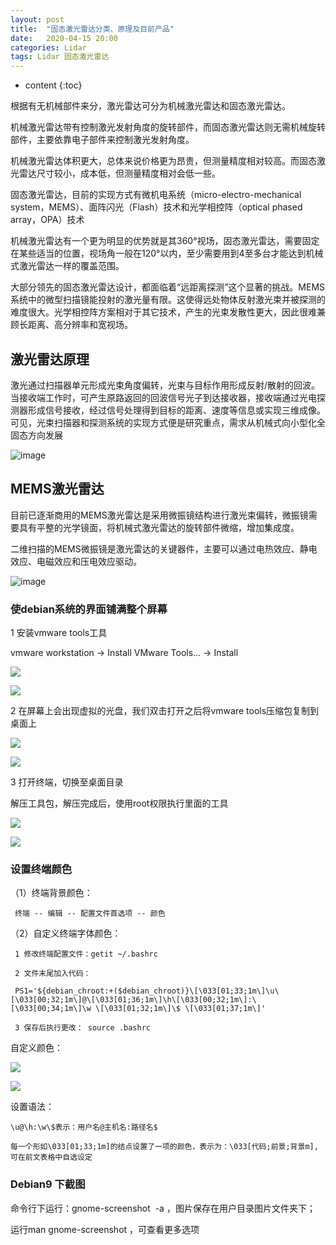 ```yaml
---
layout: post
title:  "固态激光雷达分类、原理及目前产品"
date:   2020-04-15 20:00
categories: Lidar
tags: Lidar 固态激光雷达
---
```


* content
{:toc}

根据有无机械部件来分，激光雷达可分为机械激光雷达和固态激光雷达。

机械激光雷达带有控制激光发射角度的旋转部件，而固态激光雷达则无需机械旋转部件，主要依靠电子部件来控制激光发射角度。

机械激光雷达体积更大，总体来说价格更为昂贵，但测量精度相对较高。而固态激光雷达尺寸较小，成本低，但测量精度相对会低一些。

固态激光雷达，目前的实现方式有微机电系统（micro-electro-mechanical system，MEMS）、面阵闪光（Flash）技术和光学相控阵（optical phased array，OPA）技术

机械激光雷达有一个更为明显的优势就是其360°视场，固态激光雷达，需要固定在某些适当的位置，视场角一般在120°以内，至少需要用到4至多台才能达到机械式激光雷达一样的覆盖范围。

大部分领先的固态激光雷达设计，都面临着“远距离探测”这个显著的挑战。MEMS系统中的微型扫描镜能投射的激光量有限。这使得远处物体反射激光束并被探测的难度很大。光学相控阵方案相对于其它技术，产生的光束发散性更大，因此很难兼顾长距离、高分辨率和宽视场。


## 激光雷达原理

激光通过扫描器单元形成光束角度偏转，光束与目标作用形成反射/散射的回波。当接收端工作时，可产生原路返回的回波信号光子到达接收器，接收端通过光电探测器形成信号接收，经过信号处理得到目标的距离、速度等信息或实现三维成像。可见，光束扫描器和探测系统的实现方式便是研究重点，需求从机械式向小型化全固态方向发展

![image](https://s1.ax1x.com/2020/04/16/Jkv2xP.png)

## MEMS激光雷达
目前已逐渐商用的MEMS激光雷达是采用微振镜结构进行激光束偏转，微振镜需要具有平整的光学镜面，将机械式激光雷达的旋转部件微缩，增加集成度。

二维扫描的MEMS微振镜是激光雷达的关键器件，主要可以通过电热效应、静电效应、电磁效应和压电效应驱动。

![image](https://s1.ax1x.com/2020/04/16/JAC0qP.png)



### 使debian系统的界面铺满整个屏幕

1 安装vmware tools工具

vmware workstation -> Install VMware Tools... -> Install

![](https://screenshotscdn.firefoxusercontent.com/images/d0dc1c96-d8f1-4365-9de2-0f7f235c56f3.png)

![](https://screenshotscdn.firefoxusercontent.com/images/45290429-382f-4cd5-a635-7ba700a8b5d8.png)

2 在屏幕上会出现虚拟的光盘，我们双击打开之后将vmware tools压缩包复制到桌面上

![](https://screenshotscdn.firefoxusercontent.com/images/5e2d913f-57d4-4c6a-8412-d1ee0cd22052.png)

![](https://screenshotscdn.firefoxusercontent.com/images/221eb29c-9f89-475a-ba3d-1bcdfe05c0c3.png)

3 打开终端，切换至桌面目录

解压工具包，解压完成后，使用root权限执行里面的工具

![](https://screenshotscdn.firefoxusercontent.com/images/9dceea17-44ff-4472-89b1-566c2362b47b.png)

![](https://screenshotscdn.firefoxusercontent.com/images/4fffd7c4-2062-46f9-9f32-b27bcdfcf4d6.png)

### 设置终端颜色

（1）终端背景颜色：

     终端 -- 编辑 -- 配置文件首选项 -- 颜色

（2）自定义终端字体颜色：

     1 修改终端配置文件：getit ~/.bashrc

     2 文件末尾加入代码：

     PS1='${debian_chroot:+($debian_chroot)}\[\033[01;33;1m\]\u\[\033[00;32;1m\]@\[\033[01;36;1m\]\h\[\033[00;32;1m\]:\[\033[00;34;1m\]\w \[\033[01;32;1m\]\$ \[\033[01;37;1m\]'

     3 保存后执行更改： source .bashrc

自定义颜色：
     
![](https://screenshotscdn.firefoxusercontent.com/images/94ff8af5-0f46-4be4-a8c4-93eb9c42922e.png)

![](https://screenshotscdn.firefoxusercontent.com/images/2efc8210-5bda-413b-9ab6-b3e7bf7668ed.png)

设置语法：

    \u@\h:\w\$表示：用户名@主机名:路径名$

    每一个形如\033[01;33;1m]的结点设置了一项的颜色，表示为：\033[代码;前景;背景m],可在前文表格中自选设定

### Debian9 下截图

命令行下运行：gnome-screenshot  -a ，图片保存在用户目录图片文件夹下；

运行man gnome-screenshot ，可查看更多选项


